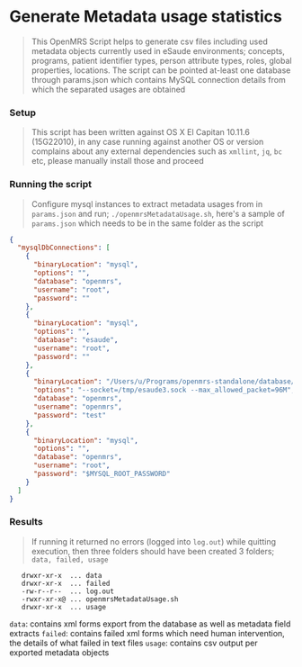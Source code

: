 # Generate Metadata usage statistics
> This OpenMRS Script helps to generate csv files including used metadata objects currently used in eSaude environments; concepts, programs, patient identifier types, person attribute types, roles, global properties, locations. The script can be pointed at-least one database through params.json which contains MySQL connection details from which the separated usages are obtained


### Setup
> This script has been written against OS X El Capitan 10.11.6 (15G22010), in any case running against another OS or version complains about any external dependencies such as `xmllint`, `jq`, `bc` etc, please manually install those and proceed

### Running the script
>  Configure mysql instances to extract metadata usages from in `params.json` and run; `./openmrsMetadataUsage.sh`, here's a sample of `params.json` which needs to be in the same folder as the script
```json
{
  "mysqlDbConnections": [
    {
      "binaryLocation": "mysql",
      "options": "",
      "database": "openmrs",
      "username": "root",
      "password": ""
    },
    {
      "binaryLocation": "mysql",
      "options": "",
      "database": "esaude",
      "username": "root",
      "password": ""
    },
    {
      "binaryLocation": "/Users/u/Programs/openmrs-standalone/database/./mysql",
      "options": "--socket=/tmp/esaude3.sock --max_allowed_packet=96M",
      "database": "openmrs",
      "username": "openmrs",
      "password": "test"
    },
    {
      "binaryLocation": "mysql",
      "options": "",
      "database": "openmrs",
      "username": "root",
      "password": "$MYSQL_ROOT_PASSWORD"
    }
  ]
}
```

### Results
> If running it returned no errors (logged into `log.out`) while quitting execution, then three folders should have been created 3 folders; `data, failed, usage`
```
   drwxr-xr-x  ... data
   drwxr-xr-x  ... failed
   -rw-r--r--  ... log.out
   -rwxr-xr-x@ ... openmrsMetadataUsage.sh
   drwxr-xr-x  ... usage
   ```
   `data`: contains xml forms export from the database as well as metadata field extracts
   `failed`: contains failed xml forms which need human intervention, the details of what failed in text files
   `usage`: contains csv output per exported metadata objects
